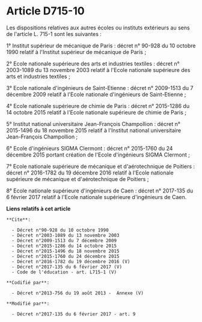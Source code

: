 # Article D715-10

Les dispositions relatives aux autres écoles ou instituts extérieurs au sens de l'article L. 715-1 sont les suivantes : 

1° Institut supérieur de mécanique de Paris : décret n° 90-928 du 10 octobre 1990 relatif à l'Institut supérieur de mécanique
de Paris ; 

2° Ecole nationale supérieure des arts et industries textiles : décret n° 2003-1089 du 13 novembre 2003 relatif à l'Ecole
nationale supérieure des arts et industries textiles ; 

3° Ecole nationale d'ingénieurs de Saint-Etienne : décret n° 2009-1513 du 7 décembre 2009 relatif à l'Ecole nationale
d'ingénieurs de Saint-Etienne ; 

4° Ecole nationale supérieure de chimie de Paris : décret n° 2015-1286 du 14 octobre 2015 relatif à l'Ecole nationale
supérieure de chimie de Paris ; 

5° Institut national universitaire Jean-François Champollion : décret n° 2015-1496 du 18 novembre 2015 relatif à l'Institut
national universitaire Jean-François Champollion ; 

6° Ecole d'ingénieurs SIGMA Clermont : décret n° 2015-1760 du 24 décembre 2015 portant création de l'Ecole d'ingénieurs SIGMA
Clermont ; 

7° Ecole nationale supérieure de mécanique et d'aérotechnique de Poitiers : décret n° 2016-1782 du 19 décembre 2016 relatif à
l'Ecole nationale supérieure de mécanique et d'aérotechnique de Poitiers ; 

8° Ecole nationale supérieure d'ingénieurs de Caen : décret n° 2017-135 du 6 février 2017 relatif à l'Ecole nationale
supérieure d'ingénieurs de Caen.

**Liens relatifs à cet article**

	**Cite**:

	  - Décret n°90-928 du 10 octobre 1990
	  - Décret n°2003-1089 du 13 novembre 2003
	  - Décret n°2009-1513 du 7 décembre 2009
	  - Décret n°2015-1286 du 14 octobre 2015
	  - Décret n°2015-1496 du 18 novembre 2015
	  - Décret n°2015-1760 du 24 décembre 2015
	  - Décret n°2016-1782 du 19 décembre 2016 (V)
	  - Décret n°2017-135 du 6 février 2017 (V)
	  - Code de l'éducation - art. L715-1 (V)

	**Codifié par**:

	  - Décret n°2013-756 du 19 août 2013 -  Annexe (V)

	**Modifié par**:

	  - Décret n°2017-135 du 6 février 2017 - art. 9
